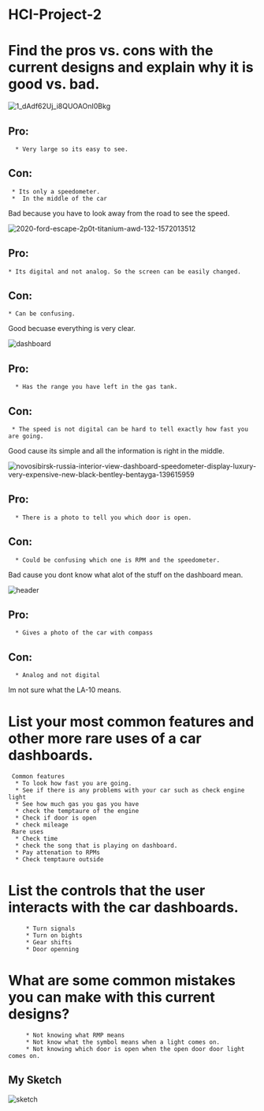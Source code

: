 # HCI-Project-2

# Find the pros vs. cons with the current designs and explain why it is good vs. bad.
![1_dAdf62Uj_i8QUOAOnI0Bkg](https://user-images.githubusercontent.com/36684794/113791855-30418700-970a-11eb-8d36-8741ff2440a0.jpeg)
## Pro:
      * Very large so its easy to see.
## Con:
     * Its only a speedometer.
     *  In the middle of the car 
      
Bad because you have to look away from the road to see the speed.

![2020-ford-escape-2p0t-titanium-awd-132-1572013512](https://user-images.githubusercontent.com/36684794/113791941-63841600-970a-11eb-9981-a5106ee2dca0.jpg)
## Pro:
    * Its digital and not analog. So the screen can be easily changed.
## Con:
    * Can be confusing.
Good becuase everything is very clear.

![dashboard](https://user-images.githubusercontent.com/36684794/113791946-654dd980-970a-11eb-8598-009f1f9bd2c8.png)
## Pro:
      * Has the range you have left in the gas tank. 
## Con:
     * The speed is not digital can be hard to tell exactly how fast you are going.
 Good cause its simple and all the information is right in the middle.
      
![novosibirsk-russia-interior-view-dashboard-speedometer-display-luxury-very-expensive-new-black-bentley-bentayga-139615959](https://user-images.githubusercontent.com/36684794/113791964-6f6fd800-970a-11eb-9220-7ca27b4f3638.jpg)
## Pro:
      * There is a photo to tell you which door is open.

## Con:
      * Could be confusing which one is RPM and the speedometer.
Bad cause you dont know what alot of the stuff on the dashboard mean.

![header](https://user-images.githubusercontent.com/36684794/113792119-c5448000-970a-11eb-9e78-ff8d40689681.png)
## Pro:
      * Gives a photo of the car with compass 
## Con:
      * Analog and not digital

Im not sure what the LA-10 means. 

# List your most common features and other more rare uses of a car dashboards.
     Common features
      * To look how fast you are going.
      * See if there is any problems with your car such as check engine light
      * See how much gas you gas you have 
      * check the temptaure of the engine
      * Check if door is open
      * check mileage
     Rare uses
      * Check time
      * check the song that is playing on dashboard.
      * Pay attenation to RPMs
      * Check temptaure outside
# List the controls that the user interacts with the car dashboards.
         * Turn signals
         * Turn on bights 
         * Gear shifts 
         * Door openning 
         
# What are some common mistakes you can make with this current designs?
         * Not knowing what RMP means
         * Not know what the symbol means when a light comes on.
         * Not knowing which door is open when the open door door light comes on.

## My Sketch
![sketch](https://user-images.githubusercontent.com/36684794/115135527-c0bb7980-9fde-11eb-9765-00aa53063631.jpg)






